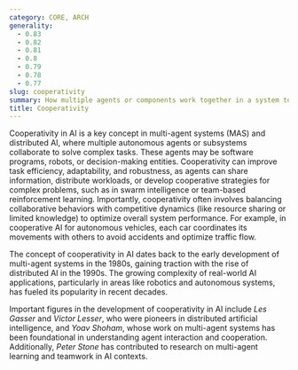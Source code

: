 ```yaml
---
category: CORE, ARCH
generality:
  - 0.83
  - 0.82
  - 0.81
  - 0.8
  - 0.79
  - 0.78
  - 0.77
slug: cooperativity
summary: How multiple agents or components work together in a system to achieve better performance or solutions than they could individually.
title: Cooperativity
---
```


Cooperativity in AI is a key concept in multi-agent systems (MAS) and distributed AI, where multiple autonomous agents or subsystems collaborate to solve complex tasks. These agents may be software programs, robots, or decision-making entities. Cooperativity can improve task efficiency, adaptability, and robustness, as agents can share information, distribute workloads, or develop cooperative strategies for complex problems, such as in swarm intelligence or team-based reinforcement learning. Importantly, cooperativity often involves balancing collaborative behaviors with competitive dynamics (like resource sharing or limited knowledge) to optimize overall system performance. For example, in cooperative AI for autonomous vehicles, each car coordinates its movements with others to avoid accidents and optimize traffic flow.

The concept of cooperativity in AI dates back to the early development of multi-agent systems in the 1980s, gaining traction with the rise of distributed AI in the 1990s. The growing complexity of real-world AI applications, particularly in areas like robotics and autonomous systems, has fueled its popularity in recent decades.

Important figures in the development of cooperativity in AI include *Les Gasser* and *Victor Lesser*, who were pioneers in distributed artificial intelligence, and *Yoav Shoham*, whose work on multi-agent systems has been foundational in understanding agent interaction and cooperation. Additionally, *Peter Stone* has contributed to research on multi-agent learning and teamwork in AI contexts.

